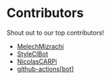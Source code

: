 # Contributors

Shout out to our top contributors!

- [MelechMizrachi](https://api.github.com/users/MelechMizrachi)
- [StyleCIBot](https://api.github.com/users/StyleCIBot)
- [NicolasCARPi](https://api.github.com/users/NicolasCARPi)
- [github-actions[bot]](https://api.github.com/users/github-actions%5Bbot%5D)
